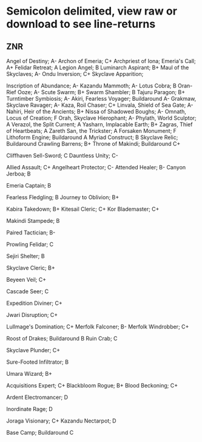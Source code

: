 # Semicolon delimited, view raw or download to see line-returns

## ZNR

Angel of Destiny; A-
Archon of Emeria; C+
Archpriest of Iona; 
Emeria's Call; A+
Felidar Retreat; A
Legion Angel; B
Luminarch Aspirant; B+
Maul of the Skyclaves; A-
Ondu Inversion; C+
Skyclave Apparition; 

Inscription of Abundance; A-
Kazandu Mammoth; A-
Lotus Cobra; B
Oran-Rief Ooze; A-
Scute Swarm; B+
Swarm Shambler; B
Tajuru Paragon; B+
Turntimber Symbiosis; A-
Akiri, Fearless Voyager; Buildaround A-
Grakmaw, Skyclave Ravager; A-
Kaza, Roil Chaser; C+
Linvala, Shield of Sea Gate; A-
Nahiri, Heir of the Ancients; B+
Nissa of Shadowed Boughs; A-
Omnath, Locus of Creation; F
Orah, Skyclave Hierophant; A-
Phylath, World Sculptor; A
Verazol, the Split Current; A
Yasharn, Implacable Earth; B+
Zagras, Thief of Heartbeats; A
Zareth San, the Trickster; A
Forsaken Monument; F
Lithoform Engine; Buildaround A
Myriad Construct; B
Skyclave Relic; Buildaround
Crawling Barrens; B+
Throne of Makindi; Buildaround C+

Cliffhaven Sell-Sword; C
Dauntless Unity; C-

Allied Assault; C+
Angelheart Protector; C-
Attended Healer; B-
Canyon Jerboa; B

Emeria Captain; B

Fearless Fledgling; B
Journey to Oblivion; B+

Kabira Takedown; B+
Kitesail Cleric; C+
Kor Blademaster; C+

Makindi Stampede; B

Paired Tactician; B-

Prowling Felidar; C

Sejiri Shelter; B

Skyclave Cleric; B+

Beyeen Veil; C+

Cascade Seer; C

Expedition Diviner; C+

Jwari Disruption; C+

Lullmage's Domination; C+
Merfolk Falconer; B-
Merfolk Windrobber; C+

Roost of Drakes; Buildaround B
Ruin Crab; C

Skyclave Plunder; C+

Sure-Footed Infiltrator; B

Umara Wizard; B+

Acquisitions Expert; C+
Blackbloom Rogue; B+
Blood Beckoning; C+

Ardent Electromancer; D

Inordinate Rage; D

Joraga Visionary; C+
Kazandu Nectarpot; D

Base Camp; Buildaround C
